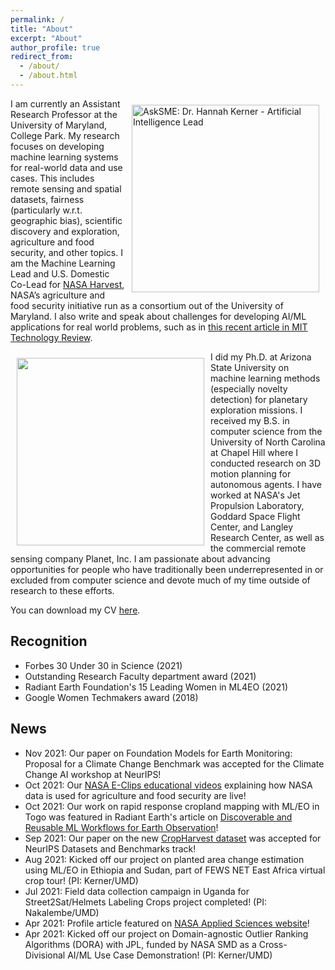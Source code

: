 ```yaml
---
permalink: /
title: "About"
excerpt: "About"
author_profile: true
redirect_from: 
  - /about/
  - /about.html
---
```


<a href="https://www.youtube.com/watch?v=64WcfBXnuKI" title="AskSME: Dr. Hannah Kerner - Artificial Intelligence Lead, Close-up with a NASA Subject Matter Expert"><img style="float: right; padding: 10px 10px 10px 10px;" src="http://hannah-rae.github.io/images/asksme.png" alt="AskSME: Dr. Hannah Kerner - Artificial Intelligence Lead" width=300 /></a>
<!-- <img style="float: right; padding: 10px 10px 10px 10px;" src="http://hannah-rae.github.io/images/mali_l3h_small.gif" width=300> -->
I am currently an Assistant Research Professor at the University of Maryland, College Park. My research focuses on developing machine learning systems for real-world data and use cases. This includes remote sensing and spatial datasets, fairness (particularly w.r.t. geographic bias), scientific discovery and exploration, agriculture and food security, and other topics. I am the Machine Learning Lead and U.S. Domestic Co-Lead for [NASA Harvest](https://nasaharvest.org/), NASA’s agriculture and food security initiative run as a consortium out of the University of Maryland. I also write and speak about challenges for developing AI/ML applications for real world problems, such as in [this recent article in MIT Technology Review](https://www.technologyreview.com/2020/08/18/1007196/ai-research-machine-learning-applications-problems-opinion/).

<!-- ![Daily timelapse of PlanetScope images showing smallholder farms in Mali](http://hannah-rae.github.io/images/mali_l3h_small.gif)
<br><sub><sup>Timelapse of PlanetScope images showing smallholder farms in Mali</sup></sub> -->

<img style="float: left; padding: 10px 10px 10px 10px;" src="http://hannah-rae.github.io/images/msl-selfie.jpg" width=300>
I did my Ph.D. at Arizona State University on machine learning methods (especially novelty detection) for planetary exploration missions. I received my B.S. in computer science from the University of North Carolina at Chapel Hill where I conducted research on 3D motion planning for autonomous agents. I have worked at NASA's Jet Propulsion Laboratory, Goddard Space Flight Center, and Langley Research Center, as well as the commercial remote sensing company Planet, Inc. I am passionate about advancing opportunities for people who have traditionally been underrepresented in or excluded from computer science and devote much of my time outside of research to these efforts. 

<!-- ![Mars Science Lab "Curiosity" selfie at Bagnold Dune Field, Mars. Credit: NASA/JPL](http://hannah-rae.github.io/images/msl-selfie.jpg)
<br><sub><sup>Mars Science Lab "Curiosity" selfie at Bagnold Dune Field, Mars. Credit: NASA/JPL</sup></sub> -->

You can download my CV [here](http://hannah-rae.github.io/files/Kerner_Hannah_CV.pdf).

## Recognition
- Forbes 30 Under 30 in Science (2021)
- Outstanding Research Faculty department award (2021)
- Radiant Earth Foundation's 15 Leading Women in ML4EO (2021)
- Google Women Techmakers award (2018)

## News
- Nov 2021: Our paper on Foundation Models for Earth Monitoring: Proposal for a Climate Change Benchmark was accepted for the Climate Change AI workshop at NeurIPS!
- Oct 2021: Our [NASA E-Clips educational videos](https://www.youtube.com/watch?v=jit5spufdhg) explaining how NASA data is used for agriculture and food security are live!
- Oct 2021: Our work on rapid response cropland mapping with ML/EO in Togo was featured in Radiant Earth's article on [Discoverable and Reusable ML Workflows for Earth Observation](https://medium.com/radiant-earth-insights/discoverable-and-reusable-ml-workflows-for-earth-observation-part-2-ebe2b4812d5a)!
- Sep 2021: Our paper on the new [CropHarvest dataset](https://openreview.net/forum?id=JtjzUXPEaCu) was accepted for NeurIPS Datasets and Benchmarks track!
- Aug 2021: Kicked off our project on planted area change estimation using ML/EO in Ethiopia and Sudan, part of FEWS NET East Africa virtual crop tour! (PI: Kerner/UMD)
- Jul 2021: Field data collection campaign in Uganda for Street2Sat/Helmets Labeling Crops project completed! (PI: Nakalembe/UMD)
- Apr 2021: Profile article featured on [NASA Applied Sciences website](https://appliedsciences.nasa.gov/our-impact/people/cracking-code-healthy-crops-hannah-kerner)!
- Apr 2021: Kicked off our project on Domain-agnostic Outlier Ranking Algorithms (DORA) with JPL, funded by NASA SMD as a Cross-Divisional AI/ML Use Case Demonstration! (PI: Kerner/UMD)
